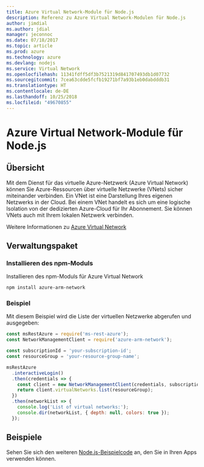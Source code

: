 ```yaml
---
title: Azure Virtual Network-Module für Node.js
description: Referenz zu Azure Virtual Network-Modulen für Node.js
author: jimdial
ms.author: jdial
manager: jeconnoc
ms.date: 07/18/2017
ms.topic: article
ms.prod: azure
ms.technology: azure
ms.devlang: nodejs
ms.service: Virtual Network
ms.openlocfilehash: 11341fdff5df3b7521319d841707493db1d07732
ms.sourcegitcommit: 7cea63cdde5fcfb19271bf7a93b1eb0dabdddb31
ms.translationtype: HT
ms.contentlocale: de-DE
ms.lasthandoff: 10/25/2018
ms.locfileid: "49670855"
---
```

# <a name="azure-virtual-network-modules-for-nodejs"></a>Azure Virtual Network-Module für Node.js

## <a name="overview"></a>Übersicht

Mit dem Dienst für das virtuelle Azure-Netzwerk (Azure Virtual Network) können Sie Azure-Ressourcen über virtuelle Netzwerke (VNets) sicher miteinander verbinden. Ein VNet ist eine Darstellung Ihres eigenen Netzwerks in der Cloud. Bei einem VNet handelt es sich um eine logische Isolation von der dedizierten Azure-Cloud für Ihr Abonnement. Sie können VNets auch mit Ihrem lokalen Netzwerk verbinden.

Weitere Informationen zu [Azure Virtual Network](https://docs.microsoft.com/azure/virtual-network/virtual-networks-overview)

## <a name="management-package"></a>Verwaltungspaket

### <a name="install-the-npm-module"></a>Installieren des npm-Moduls

Installieren des npm-Moduls für Azure Virtual Network

```bash
npm install azure-arm-network
```

### <a name="example"></a>Beispiel

Mit diesem Beispiel wird die Liste der virtuellen Netzwerke abgerufen und ausgegeben:

```javascript
const msRestAzure = require('ms-rest-azure');
const NetworkManagementClient = require('azure-arm-network');

const subscriptionId = 'your-subscription-id';
const resourceGroup = 'your-resource-group-name';

msRestAzure
  .interactiveLogin()
  .then(credentials => {
    const client = new NetworkManagementClient(credentials, subscriptionId);
    return client.virtualNetworks.list(resourceGroup);
  })
  .then(networkList => {
    console.log('List of virtual networks:');
    console.dir(networkList, { depth: null, colors: true });
  });
```

## <a name="samples"></a>Beispiele

Sehen Sie sich den weiteren [Node.js-Beispielcode](https://azure.microsoft.com/resources/samples/?platform=nodejs) an, den Sie in Ihren Apps verwenden können.
